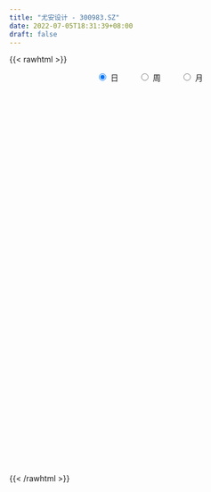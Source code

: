 ```yaml
---
title: "尤安设计 - 300983.SZ"
date: 2022-07-05T18:31:39+08:00
draft: false
---
```

{{< rawhtml >}}
    <div style="text-align: center">
        <label style="padding: 1rem;"><input style="margin-right: .5rem" type="radio" name="period" value="D" checked onclick="period_change(this)">日</label>
        <label style="padding: 1rem;"><input style="margin-right: .5rem" type="radio" name="period" value="W" onclick="period_change(this)">周</label>
        <label style="padding: 1rem;"><input style="margin-right: .5rem" type="radio" name="period" value="M" onclick="period_change(this)">月</label>
    </div>
    <div id="chart" style="height: 700px;"></div> 
    <script type="text/javascript">
        const D_v = [87557.7,50714.73,27018.76,33673.23,32749.23,21365.2,14740.59,17575.95,18473.97,8029.6,15718.0,14155.43,11079.14,8466.52,7576.9,8141.77,7343.32,17955.65,11078.6,7978.0,8664.98,4953.68,6227.68,7606.07,6706.65,8208.65,6464.78,5629.5,6562.04,11807.11,8351.2,5731.2,5397.33,5827.75,5153.0,5475.77,7697.0,5413.18,3607.1,12234.34,10724.2,7240.79,7511.09,6518.61,8890.75,6411.5,5117.07,4788.2,4640.17,5482.0,2907.58,3924.0,15754.06,8387.76,5102.17,4040.04,3916.0,5533.35,6529.73,4410.62,3383.19,3067.09,3626.32,3401.05,5752.51,6896.0,5556.0,7707.0,3594.46,4634.87,4930.41,4321.14,3323.06,3390.0,3055.0,5052.0,3719.07,4703.85,4039.07,14648.0,9499.0,7524.7,4949.57,4179.0,4913.72,8182.44,11640.61,4417.0,9862.25,6031.36,5304.25,3592.26,6396.0,5026.18,4367.94,4250.0,4994.32,5527.0,8854.0,6577.14,3718.0,5285.0,3021.0,4410.25,2504.1,3246.0,2357.1,2494.98,3778.98,1332.0,3089.0,1765.0,1495.0,1353.04,3218.06,1871.51,1675.46,1350.46,1904.0,1942.94,1971.0,2422.36,2974.36,2162.36,2131.0,5100.0,4713.02,2025.0,2348.0,3332.0,4136.34,2535.0,2058.0,1353.0,2161.51,1966.0,3697.0,3935.0,3738.0,3304.0,2021.0,2926.0,1785.0,1757.49,2439.0,6040.03,3066.0,2736.0,2330.05,4017.99,2809.0,3242.0,2393.98,2282.0,2305.0,2066.47,2554.51,5006.0,9137.48,4169.99,4105.12,3349.08,3431.0,3166.08,3502.95,4809.51,3092.0,3206.0,2091.0,1363.0,1445.8,1941.0,1742.0,2272.1,2841.0,2211.2,3521.0,4332.92,3413.79,2257.51,2536.0,3086.0,2953.6,3829.4,5389.76,4986.51,5309.53,1630.1,3374.0,1498.0,2730.0,1727.81,5635.0,4593.81,3258.0,3046.0,2748.0,2384.0,1946.0,7387.04,4618.52,4461.33,2635.19,3314.57,2488.86,4435.67,2145.15,2184.0,1832.0,1532.67,2004.67,1780.22,1465.67,2421.0,3039.09,1790.47,2037.08,1759.69,2709.0,2672.67,2232.0,3832.61,2407.0,1717.0,1545.0,1935.0,1961.72,1284.0,1581.0,1339.79,2889.0,1652.01,1661.08,7026.5,3391.01,4597.0,1701.33,2333.0,1321.0,2405.49,1427.24,1194.0,1726.0,2497.0,2004.72,3126.0,2699.0,3077.01,2376.09,2994.0,2295.0,1651.0,2005.0,6098.74,4684.6,2644.0,1766.39,1833.0,1829.0,1232.0,1148.39,1554.0,1386.0,3494.98,1356.0,1123.08,1183.0,1448.0,1999.0,1850.75,2031.66,2875.75,2423.0,1887.0,2369.0,3751.0,3537.92,7404.02,3437.49,2202.18,2583.0,3595.69,4265.6,3711.01,2161.05,2679.2,2236.6,3483.2,7225.8,11779.0,4783.2,2712.6,3165.8]
const D_histogram = [0.0,-0.8315441595,-1.2715158611,-1.8523575547,-2.5946751033,-2.9026174527,-2.8453439132,-2.7854209789,-2.8227384388,-2.6669164534,-2.5791141644,-2.5511768439,-2.2456195757,-1.9090576622,-1.5108332734,-1.1086228947,-0.7122611055,-0.0426056914,0.2987449431,0.5618878878,0.6326632192,0.6989676914,0.7969679885,0.9442568941,1.0564061203,1.1165456595,1.1192437879,1.1253659876,1.1109649805,1.1942423241,1.1395639415,1.0535698078,0.9704758763,0.9219762244,0.8630536496,0.7814891645,0.6167519583,0.4817804627,0.4027135467,0.5354975365,0.7277902894,0.7803551477,0.8263228142,0.8459934849,0.8998291864,0.8789465589,0.7867107995,0.6821504827,0.5635810114,0.3786206554,0.2680944288,0.2113195284,0.4255785149,0.4407737605,0.3874726115,0.3544152124,0.3107206309,0.3308642934,0.2169027675,0.1315800689,0.0600841955,0.0602161234,0.0508537946,0.0340010023,0.0585698301,-0.0154885953,-0.1174528037,-0.3397850137,-0.4030466245,-0.4593738115,-0.41545743,-0.3177236993,-0.2244808656,-0.1837396866,-0.1214629234,0.027905311,0.1365368614,0.2340512593,0.3259722685,0.5792190044,0.7683761242,0.7155192627,0.6774005063,0.5698397212,0.3777832104,0.4751014963,0.3525785217,0.2644466657,0.2982524589,0.254786612,0.1269338177,0.0087614105,0.0438683435,0.0907826626,0.0939299601,0.1337217047,0.1743072754,0.194358434,0.2613098813,0.2003898442,0.1507657906,0.0064567977,-0.0766914162,-0.206316406,-0.2627184266,-0.359653139,-0.3663253756,-0.3962865747,-0.4836815529,-0.5733113418,-0.7081144103,-0.724704526,-0.6404289112,-0.5437540584,-0.5286518031,-0.4519453641,-0.3804609243,-0.3017280081,-0.2499712699,-0.1789755178,-0.1400782225,-0.0834524604,-0.0063676938,0.007400023,0.0209483751,-0.1253047218,-0.3931219726,-0.4701180806,-0.4453777946,-0.486702786,-0.2981264069,-0.1878092949,-0.0999896933,-0.0083106651,0.1275872472,0.2155010088,0.3518406189,0.4767601873,0.5951830679,0.5934794563,0.6039260858,0.5205085962,0.4803628123,0.449841437,0.424012626,0.5004299808,0.5190004214,0.4774591311,0.4069885292,0.4181550205,0.4164103239,0.3227525583,0.2854259201,0.2100460551,0.1417295599,0.0919474841,0.0734132843,0.1288757551,0.2779326916,0.339997573,0.3907341239,0.3880622061,0.2790565287,0.2488800027,0.2365797085,0.2400567154,0.1499467818,-0.0020977999,-0.0790492879,-0.1232269085,-0.1691546699,-0.1821155835,-0.1739571816,-0.1334474959,-0.1555285162,-0.1457669203,-0.1066538266,-0.0037259989,0.0080917156,0.0298121531,0.0265385543,-0.0478110689,-0.0293243487,-0.0001387699,0.0520919522,-0.0436339849,-0.2563348524,-0.3902201098,-0.5784783043,-0.6364667346,-0.7187186731,-0.7062058286,-0.4635876264,-0.2709241994,-0.1445807674,-0.0437628439,-0.0770863772,-0.1230033532,-0.1300920738,0.084382517,0.1365610679,0.2594676447,0.3111808042,0.2523098652,0.2204499681,0.0548017273,-0.0074543465,-0.07884503,-0.073543262,-0.0362368747,0.0026637241,0.0156293501,-0.0017775739,-0.1189914822,-0.3242555543,-0.4143024545,-0.4698647884,-0.5585415287,-0.7265079675,-0.722474249,-0.6289824293,-0.3960953994,-0.2256280243,-0.0976005959,-0.019893431,-0.0345519501,-0.0603075978,-0.0583459188,-0.0830155967,-0.0297210693,0.0709902179,0.1442878506,0.2198444273,0.039637047,-0.0394420266,-0.3170201429,-0.41273141,-0.549314531,-0.5818498652,-0.6527138514,-0.6396525811,-0.569386322,-0.4962832896,-0.528764243,-0.5070908259,-0.674178539,-0.7942055452,-0.7362347826,-0.7448342908,-0.5313579051,-0.2760985634,-0.1082342153,0.1060659868,0.4420183582,0.6345756837,0.7799602872,0.8570228286,0.9197308895,0.8902007773,0.8496017061,0.8328891606,0.8301260031,0.802450044,0.5354192737,0.4304482535,0.3703098636,0.3373893571,0.3180180251,0.3457203012,0.3860091746,0.4605514065,0.5630928425,0.569311168,0.5141706604,0.3961250403,0.4066720545,0.3929540455,0.3664033955,0.3381098059,0.3113508816,0.2722070851,0.2797009191,-1.2404786616,-2.1704031541,-2.6071109725,-2.7032923495,-2.5971711957,-2.3549598296,-2.0245686189,-1.5992827575,-1.2550596041,-0.9436440121,-0.6695184349]
const D_fast = [0.0,-1.0394301994,-1.7972808662,-2.8412119486,-4.2321982729,-5.2657949855,-5.9198574243,-6.5562897347,-7.2992918043,-7.8101989323,-8.3671751844,-8.9770320749,-9.2328797005,-9.3735822027,-9.3530661322,-9.2280114772,-9.0097149643,-8.3507109731,-7.9346741029,-7.5310591862,-7.30211805,-7.0610716549,-6.7638293607,-6.3804762315,-6.0042254753,-5.6649495212,-5.3824404458,-5.0949767492,-4.8316365112,-4.4497985866,-4.2195859838,-4.0421876655,-3.8826626279,-3.7006682238,-3.5438273861,-3.4300195801,-3.4405687967,-3.4550951767,-3.4334837061,-3.1668253321,-2.7925850068,-2.5449313616,-2.2923829916,-2.0612139496,-1.7824209515,-1.5835669393,-1.4791249988,-1.413147695,-1.3908219134,-1.4811271055,-1.5246297249,-1.5285747432,-1.207921128,-1.0825324423,-1.0389654384,-0.9834190344,-0.9494334582,-0.8465737224,-0.9063095564,-0.9587372377,-1.0152120623,-1.0000261036,-0.9966749837,-1.0050275254,-0.96581624,-1.0437468143,-1.1750742236,-1.4823526871,-1.646375954,-1.8175465939,-1.8774945699,-1.859191764,-1.8220691467,-1.8272628893,-1.795351857,-1.6390072948,-1.4962415291,-1.3402143163,-1.16680024,-0.768748753,-0.3874976021,-0.261474648,-0.1302432778,-0.0953441326,-0.1929548408,0.0231388191,-0.0112395251,-0.0332597147,0.0751091934,0.0953399994,-0.0007793405,-0.116761395,-0.0706873762,-0.0010773914,0.0255523961,0.0987745669,0.1829369564,0.2515777236,0.3838566412,0.3730340651,0.3611014591,0.2184066657,0.1160855978,-0.0651184936,-0.1872001208,-0.374048118,-0.4723016984,-0.6013345413,-0.8096499077,-1.042607532,-1.3544392031,-1.5522054503,-1.6280370633,-1.6673007251,-1.7843614206,-1.8206413225,-1.8442721138,-1.8409711997,-1.851707279,-1.8254554063,-1.8215776666,-1.7858150197,-1.7103221764,-1.6947044539,-1.675919008,-1.8534982854,-2.2195960293,-2.4141216575,-2.5007258202,-2.6637265081,-2.5496817307,-2.4863169424,-2.4234947642,-2.3338934021,-2.166098678,-2.0243096642,-1.8000098994,-1.5559002843,-1.2886816367,-1.1420153841,-0.9805872332,-0.9338775738,-0.8539326547,-0.7719936706,-0.6918193251,-0.4902944752,-0.3419739292,-0.2641504368,-0.2328739063,-0.1171686599,-0.0148107756,-0.0277804015,0.0062494403,-0.0166189109,-0.0495030161,-0.0762982209,-0.0764790996,0.0112023099,0.2297424193,0.376806694,0.5252267759,0.6195704095,0.5803288643,0.612372339,0.6592169719,0.7227081576,0.6700849196,0.5175158878,0.4208020779,0.3458177302,0.2576013013,0.1991114918,0.1637805983,0.1709284101,0.1099652607,0.0832851265,0.0957347635,0.1977310915,0.2115717349,0.2407452106,0.2441062505,0.1578038601,0.1689594931,0.1981103794,0.2633640895,0.1567296562,-0.1200549244,-0.3514952092,-0.6843729798,-0.9014780938,-1.1634097005,-1.3274483132,-1.2007270175,-1.0757946404,-0.9855964003,-0.8957191877,-0.9483143153,-1.0249821296,-1.0645938687,-0.8290236487,-0.7427048307,-0.5549313428,-0.4254229823,-0.421216455,-0.3979638601,-0.549911669,-0.6140313294,-0.7051332704,-0.718217318,-0.6899701493,-0.6504036195,-0.633530656,-0.6513819734,-0.7983437523,-1.084671713,-1.2782942267,-1.4513227577,-1.6796348802,-2.0292283109,-2.2058131547,-2.2695669423,-2.1357037623,-2.0216433931,-1.9180161137,-1.8452823066,-1.8685788132,-1.9094113604,-1.9220361611,-1.9674597381,-1.9215954781,-1.8031366365,-1.693767041,-1.5632493575,-1.7335474761,-1.8224870564,-2.1793202084,-2.378214328,-2.6521260818,-2.8301238822,-3.0641663312,-3.2110182063,-3.2830985277,-3.3340663177,-3.4987383318,-3.6038376212,-3.9394699691,-4.2580483616,-4.3841362946,-4.5789443756,-4.498307466,-4.3120727652,-4.171266971,-3.9304502721,-3.4839933112,-3.1327920648,-2.7924173895,-2.5010991409,-2.2084583576,-2.0154382755,-1.8436369202,-1.6521271756,-1.4473588323,-1.2744222804,-1.4075982322,-1.404957189,-1.3725181131,-1.3210912803,-1.2609581061,-1.1468257547,-1.0100345876,-0.8203545041,-0.5770398575,-0.4284937399,-0.3550915824,-0.3741059424,-0.2618909146,-0.1773704123,-0.1123202134,-0.0560863515,-0.0050075554,0.0239004194,0.1013194831,-1.728979763,-3.201505044,-4.2899906055,-5.0619950699,-5.605166715,-5.9516953063,-6.1274462504,-6.1019810784,-6.0715228259,-5.996018237,-5.8892722685]
const D_slow = [0.0,-0.2078860399,-0.5257650052,-0.9888543938,-1.6375231697,-2.3631775328,-3.0745135111,-3.7708687558,-4.4765533655,-5.1432824789,-5.78806102,-6.425855231,-6.9872601249,-7.4645245404,-7.8422328588,-8.1193885825,-8.2974538589,-8.3081052817,-8.2334190459,-8.092947074,-7.9347812692,-7.7600393463,-7.5607973492,-7.3247331257,-7.0606315956,-6.7814951807,-6.5016842337,-6.2203427368,-5.9426014917,-5.6440409107,-5.3591499253,-5.0957574733,-4.8531385043,-4.6226444482,-4.4068810358,-4.2115087446,-4.0573207551,-3.9368756394,-3.8361972527,-3.7023228686,-3.5203752962,-3.3252865093,-3.1187058058,-2.9072074345,-2.6822501379,-2.4625134982,-2.2658357983,-2.0952981776,-1.9544029248,-1.8597477609,-1.7927241537,-1.7398942716,-1.6334996429,-1.5233062028,-1.4264380499,-1.3378342468,-1.2601540891,-1.1774380157,-1.1232123239,-1.0903173067,-1.0752962578,-1.0602422269,-1.0475287783,-1.0390285277,-1.0243860702,-1.028258219,-1.0576214199,-1.1425676734,-1.2433293295,-1.3581727824,-1.4620371399,-1.5414680647,-1.5975882811,-1.6435232027,-1.6738889336,-1.6669126058,-1.6327783905,-1.5742655757,-1.4927725085,-1.3479677574,-1.1558737264,-0.9769939107,-0.8076437841,-0.6651838538,-0.5707380512,-0.4519626771,-0.3638180467,-0.2977063803,-0.2231432656,-0.1594466126,-0.1277131582,-0.1255228055,-0.1145557197,-0.091860054,-0.068377564,-0.0349471378,0.008629681,0.0572192895,0.1225467599,0.1726442209,0.2103356685,0.211949868,0.1927770139,0.1411979124,0.0755183058,-0.014394979,-0.1059763229,-0.2050479665,-0.3259683548,-0.4692961902,-0.6463247928,-0.8275009243,-0.9876081521,-1.1235466667,-1.2557096175,-1.3686959585,-1.4638111896,-1.5392431916,-1.6017360091,-1.6464798885,-1.6814994441,-1.7023625592,-1.7039544827,-1.7021044769,-1.6968673832,-1.7281935636,-1.8264740567,-1.9440035769,-2.0553480255,-2.177023722,-2.2515553238,-2.2985076475,-2.3235050708,-2.3255827371,-2.2936859253,-2.2398106731,-2.1518505183,-2.0326604715,-1.8838647046,-1.7354948405,-1.584513319,-1.45438617,-1.3342954669,-1.2218351077,-1.1158319511,-0.990724456,-0.8609743506,-0.7416095678,-0.6398624355,-0.5353236804,-0.4312210995,-0.3505329599,-0.2791764798,-0.2266649661,-0.1912325761,-0.168245705,-0.149892384,-0.1176734452,-0.0481902723,0.036809121,0.1344926519,0.2315082035,0.3012723356,0.3634923363,0.4226372634,0.4826514423,0.5201381377,0.5196136878,0.4998513658,0.4690446387,0.4267559712,0.3812270753,0.3377377799,0.3043759059,0.2654937769,0.2290520468,0.2023885902,0.2014570904,0.2034800193,0.2109330576,0.2175676962,0.2056149289,0.1982838418,0.1982491493,0.2112721373,0.2003636411,0.136279928,0.0387249006,-0.1058946755,-0.2650113592,-0.4446910274,-0.6212424846,-0.7371393912,-0.804870441,-0.8410156329,-0.8519563438,-0.8712279381,-0.9019787764,-0.9345017949,-0.9134061656,-0.8792658987,-0.8143989875,-0.7366037864,-0.6735263202,-0.6184138281,-0.6047133963,-0.6065769829,-0.6262882404,-0.6446740559,-0.6537332746,-0.6530673436,-0.6491600061,-0.6496043995,-0.6793522701,-0.7604161587,-0.8639917723,-0.9814579694,-1.1210933515,-1.3027203434,-1.4833389057,-1.640584513,-1.7396083628,-1.7960153689,-1.8204155179,-1.8253888756,-1.8340268631,-1.8491037626,-1.8636902423,-1.8844441415,-1.8918744088,-1.8741268543,-1.8380548917,-1.7830937848,-1.7731845231,-1.7830450297,-1.8623000655,-1.965482918,-2.1028115507,-2.248274017,-2.4114524799,-2.5713656252,-2.7137122057,-2.8377830281,-2.9699740888,-3.0967467953,-3.2652914301,-3.4638428164,-3.647901512,-3.8341100847,-3.966949561,-4.0359742018,-4.0630327557,-4.036516259,-3.9260116694,-3.7673677485,-3.5723776767,-3.3581219695,-3.1281892471,-2.9056390528,-2.6932386263,-2.4850163361,-2.2774848354,-2.0768723244,-1.943017506,-1.8354054426,-1.7428279767,-1.6584806374,-1.5789761311,-1.4925460558,-1.3960437622,-1.2809059106,-1.1401327,-0.997804908,-0.8692622429,-0.7702309828,-0.6685629691,-0.5703244578,-0.4787236089,-0.3941961574,-0.316358437,-0.2483066658,-0.178381436,-0.4885011014,-1.0311018899,-1.682879633,-2.3587027204,-3.0079955193,-3.5967354767,-4.1028776315,-4.5026983209,-4.8164632219,-5.0523742249,-5.2197538336]
const D_data = [['2021-04-20', 145.05, 130.06, 130.01, 166.0],['2021-04-21', 123.0, 117.03, 117.0, 126.0],['2021-04-22', 117.14, 117.59, 117.11, 121.65],['2021-04-23', 117.56, 111.69, 110.08, 117.56],['2021-04-26', 110.71, 104.1, 103.69, 110.8],['2021-04-27', 103.6, 104.2, 102.0, 107.98],['2021-04-28', 103.46, 105.4, 102.66, 105.75],['2021-04-29', 105.95, 103.0, 102.89, 107.71],['2021-04-30', 102.14, 99.0, 98.96, 103.0],['2021-05-06', 98.9, 98.85, 98.45, 99.97],['2021-05-07', 98.98, 95.77, 95.75, 99.42],['2021-05-10', 95.45, 92.4, 92.05, 95.85],['2021-05-11', 92.3, 93.9, 91.4, 94.49],['2021-05-12', 93.78, 93.33, 92.04, 94.0],['2021-05-13', 92.57, 93.63, 92.4, 94.41],['2021-05-14', 93.88, 93.66, 93.0, 94.28],['2021-05-17', 93.58, 93.85, 93.4, 94.27],['2021-05-18', 93.85, 98.68, 93.31, 99.5],['2021-05-19', 98.35, 96.23, 96.03, 98.38],['2021-05-20', 96.29, 96.07, 95.82, 98.41],['2021-05-21', 96.15, 93.9, 93.9, 96.59],['2021-05-24', 93.03, 93.63, 93.03, 94.44],['2021-05-25', 93.63, 93.98, 93.41, 94.66],['2021-05-26', 94.27, 94.9, 93.72, 95.47],['2021-05-27', 94.99, 94.94, 94.51, 95.46],['2021-05-28', 95.03, 94.64, 94.57, 96.13],['2021-05-31', 94.64, 94.04, 93.7, 94.93],['2021-06-01', 93.93, 94.1, 93.79, 94.44],['2021-06-02', 94.11, 93.85, 93.51, 94.49],['2021-06-03', 93.85, 95.36, 93.51, 96.16],['2021-06-04', 95.0, 93.86, 93.85, 95.18],['2021-06-07', 93.72, 93.22, 93.11, 94.22],['2021-06-08', 93.23, 92.9, 92.81, 93.6],['2021-06-09', 92.92, 93.06, 92.58, 93.55],['2021-06-10', 92.84, 92.71, 92.5, 93.2],['2021-06-11', 92.6, 92.09, 92.05, 92.99],['2021-06-15', 92.09, 90.35, 90.3, 92.36],['2021-06-16', 90.08, 89.78, 89.74, 90.75],['2021-06-17', 90.0, 89.7, 89.54, 90.11],['2021-06-18', 89.58, 92.34, 89.58, 93.97],['2021-06-21', 92.34, 93.96, 92.19, 94.95],['2021-06-22', 94.14, 92.99, 92.61, 94.45],['2021-06-23', 92.95, 93.36, 92.88, 94.95],['2021-06-24', 93.18, 93.45, 92.68, 94.41],['2021-06-25', 93.9, 94.38, 92.96, 94.87],['2021-06-28', 94.51, 93.88, 93.3, 94.85],['2021-06-29', 93.41, 93.01, 93.0, 94.0],['2021-06-30', 92.82, 92.6, 92.31, 93.46],['2021-07-01', 92.78, 92.03, 92.0, 93.4],['2021-07-02', 92.03, 90.48, 90.48, 92.48],['2021-07-05', 90.11, 90.61, 90.11, 91.23],['2021-07-06', 90.61, 90.77, 90.3, 91.0],['2021-07-07', 91.06, 94.61, 91.06, 95.5],['2021-07-08', 93.98, 92.86, 92.81, 94.5],['2021-07-09', 92.19, 92.02, 91.6, 92.7],['2021-07-12', 92.55, 92.14, 91.6, 92.6],['2021-07-13', 92.16, 91.88, 91.68, 92.49],['2021-07-14', 92.25, 92.7, 92.25, 93.72],['2021-07-15', 92.7, 90.82, 90.15, 93.1],['2021-07-16', 91.1, 90.62, 90.44, 91.37],['2021-07-19', 90.66, 90.29, 89.88, 90.95],['2021-07-20', 90.29, 90.89, 90.03, 90.89],['2021-07-21', 90.91, 90.64, 90.57, 91.21],['2021-07-22', 90.25, 90.36, 90.25, 90.95],['2021-07-23', 90.38, 90.79, 90.38, 91.98],['2021-07-26', 90.8, 89.29, 88.88, 90.93],['2021-07-27', 89.25, 88.26, 88.23, 90.29],['2021-07-28', 88.01, 85.53, 85.51, 88.88],['2021-07-29', 85.86, 86.28, 85.86, 86.49],['2021-07-30', 86.26, 85.51, 85.12, 86.26],['2021-08-02', 85.2, 86.18, 84.18, 86.4],['2021-08-03', 85.96, 86.73, 85.69, 87.38],['2021-08-04', 86.7, 86.75, 86.1, 87.19],['2021-08-05', 87.0, 86.06, 86.02, 87.36],['2021-08-06', 86.06, 86.25, 86.05, 86.98],['2021-08-09', 86.14, 87.64, 86.0, 88.02],['2021-08-10', 87.64, 87.66, 87.0, 88.14],['2021-08-11', 87.58, 88.0, 87.2, 88.29],['2021-08-12', 88.0, 88.45, 88.0, 88.85],['2021-08-13', 88.0, 91.57, 88.0, 94.38],['2021-08-16', 90.9, 92.33, 89.56, 93.5],['2021-08-17', 92.27, 90.11, 90.08, 92.28],['2021-08-18', 89.98, 90.48, 89.68, 91.7],['2021-08-19', 90.0, 89.61, 89.38, 90.6],['2021-08-20', 89.5, 88.03, 87.58, 89.86],['2021-08-23', 88.35, 91.67, 88.08, 91.97],['2021-08-24', 90.55, 89.12, 88.42, 90.55],['2021-08-25', 89.96, 89.18, 89.0, 89.96],['2021-08-26', 89.8, 90.75, 89.6, 92.97],['2021-08-27', 90.68, 89.95, 89.26, 91.8],['2021-08-30', 89.89, 88.56, 88.53, 90.11],['2021-08-31', 88.56, 88.05, 87.56, 89.4],['2021-09-01', 87.87, 89.75, 87.34, 91.8],['2021-09-02', 89.75, 90.16, 88.55, 90.9],['2021-09-03', 89.71, 89.81, 89.66, 90.74],['2021-09-06', 90.0, 90.47, 89.68, 90.69],['2021-09-07', 90.47, 90.82, 90.23, 91.32],['2021-09-08', 91.2, 90.88, 90.33, 91.2],['2021-09-09', 90.9, 91.9, 90.61, 92.35],['2021-09-10', 91.91, 90.52, 90.51, 92.3],['2021-09-13', 90.4, 90.53, 90.4, 91.14],['2021-09-14', 90.4, 88.91, 88.9, 91.0],['2021-09-15', 88.96, 89.06, 88.74, 89.51],['2021-09-16', 88.88, 87.81, 87.81, 89.48],['2021-09-17', 88.0, 88.05, 87.6, 88.42],['2021-09-22', 87.14, 86.88, 86.5, 87.77],['2021-09-23', 87.13, 87.43, 87.05, 87.5],['2021-09-24', 87.43, 86.71, 86.5, 87.78],['2021-09-27', 86.72, 85.28, 85.09, 87.2],['2021-09-28', 84.56, 84.29, 84.11, 84.69],['2021-09-29', 84.19, 82.52, 82.52, 84.19],['2021-09-30', 82.59, 82.91, 82.59, 83.64],['2021-10-08', 83.3, 83.68, 83.3, 83.88],['2021-10-11', 83.5, 83.7, 83.35, 83.85],['2021-10-12', 83.67, 82.38, 82.01, 83.69],['2021-10-13', 82.38, 82.82, 81.83, 82.88],['2021-10-14', 82.79, 82.62, 82.29, 83.0],['2021-10-15', 82.68, 82.63, 82.43, 82.99],['2021-10-18', 82.9, 82.2, 82.0, 83.28],['2021-10-19', 82.2, 82.37, 82.2, 82.6],['2021-10-20', 82.6, 81.9, 81.85, 82.63],['2021-10-21', 81.89, 82.05, 81.6, 82.15],['2021-10-22', 81.95, 82.39, 81.29, 83.2],['2021-10-25', 81.86, 81.6, 81.4, 82.08],['2021-10-26', 81.9, 81.44, 81.3, 81.96],['2021-10-27', 81.63, 78.79, 78.6, 81.63],['2021-10-28', 78.2, 75.68, 75.51, 78.63],['2021-10-29', 75.81, 76.52, 75.68, 77.12],['2021-11-01', 75.41, 77.0, 75.41, 77.15],['2021-11-02', 76.68, 75.45, 75.32, 77.6],['2021-11-03', 75.97, 78.1, 75.81, 79.45],['2021-11-04', 77.72, 77.41, 77.12, 78.18],['2021-11-05', 76.97, 77.22, 76.97, 77.77],['2021-11-08', 77.1, 77.38, 77.01, 77.77],['2021-11-09', 77.68, 78.27, 77.42, 78.48],['2021-11-10', 78.27, 78.09, 77.5, 78.32],['2021-11-11', 78.09, 79.22, 78.09, 79.5],['2021-11-12', 79.55, 79.82, 78.59, 80.06],['2021-11-15', 81.27, 80.55, 79.89, 81.3],['2021-11-16', 81.0, 79.58, 79.58, 81.19],['2021-11-17', 79.18, 80.0, 79.02, 80.33],['2021-11-18', 80.11, 78.86, 78.81, 80.26],['2021-11-19', 79.0, 79.27, 78.6, 79.49],['2021-11-22', 79.51, 79.39, 79.1, 79.62],['2021-11-23', 79.7, 79.48, 79.16, 79.7],['2021-11-24', 79.48, 81.12, 79.32, 81.41],['2021-11-25', 81.81, 80.93, 80.51, 81.81],['2021-11-26', 80.81, 80.4, 80.35, 80.92],['2021-11-29', 79.5, 79.99, 79.02, 80.39],['2021-11-30', 80.26, 81.1, 80.02, 81.28],['2021-12-01', 80.89, 81.23, 80.49, 81.67],['2021-12-02', 81.28, 80.06, 80.01, 81.97],['2021-12-03', 80.08, 80.61, 79.8, 80.94],['2021-12-06', 80.49, 79.99, 79.8, 80.6],['2021-12-07', 80.0, 79.8, 79.4, 80.35],['2021-12-08', 79.95, 79.78, 79.33, 79.95],['2021-12-09', 79.74, 80.03, 79.54, 80.3],['2021-12-10', 79.97, 81.12, 79.8, 81.59],['2021-12-13', 80.97, 83.0, 80.97, 83.26],['2021-12-14', 82.68, 82.73, 82.0, 83.3],['2021-12-15', 82.99, 83.2, 82.52, 83.83],['2021-12-16', 83.2, 83.0, 82.7, 83.45],['2021-12-17', 82.77, 81.67, 81.63, 83.5],['2021-12-20', 81.49, 82.54, 81.09, 83.0],['2021-12-21', 81.34, 82.9, 80.95, 83.28],['2021-12-22', 82.9, 83.33, 82.42, 84.19],['2021-12-23', 83.17, 82.15, 82.08, 83.69],['2021-12-24', 82.14, 80.85, 80.84, 82.62],['2021-12-27', 80.85, 81.21, 80.56, 81.6],['2021-12-28', 81.05, 81.28, 81.0, 81.45],['2021-12-29', 81.28, 80.96, 80.95, 81.49],['2021-12-30', 82.28, 81.13, 81.01, 82.28],['2021-12-31', 81.14, 81.29, 81.04, 81.47],['2022-01-04', 81.28, 81.75, 81.1, 81.92],['2022-01-05', 81.7, 80.94, 80.54, 81.81],['2022-01-06', 80.71, 81.22, 80.6, 81.72],['2022-01-07', 81.4, 81.65, 81.13, 82.6],['2022-01-10', 82.0, 82.82, 80.89, 83.42],['2022-01-11', 82.62, 82.02, 82.0, 83.58],['2022-01-12', 81.9, 82.28, 81.9, 82.54],['2022-01-13', 82.28, 82.07, 81.98, 82.91],['2022-01-14', 82.03, 80.99, 80.87, 82.07],['2022-01-17', 80.9, 82.0, 80.9, 82.5],['2022-01-18', 81.98, 82.28, 81.26, 82.91],['2022-01-19', 81.95, 82.84, 81.8, 83.25],['2022-01-20', 82.73, 80.9, 80.9, 82.75],['2022-01-21', 80.89, 78.5, 78.5, 81.43],['2022-01-24', 78.44, 78.3, 78.12, 78.86],['2022-01-25', 78.44, 76.35, 76.29, 78.66],['2022-01-26', 76.0, 76.8, 76.0, 77.45],['2022-01-27', 76.79, 75.52, 75.49, 76.94],['2022-01-28', 76.02, 75.87, 75.35, 76.7],['2022-02-07', 76.5, 78.88, 76.45, 79.35],['2022-02-08', 79.02, 79.03, 77.7, 79.67],['2022-02-09', 79.05, 78.78, 78.52, 79.34],['2022-02-10', 78.64, 78.88, 78.58, 79.8],['2022-02-11', 78.55, 77.21, 77.17, 78.87],['2022-02-14', 77.21, 76.63, 76.35, 77.49],['2022-02-15', 76.9, 76.74, 76.29, 77.71],['2022-02-16', 77.03, 79.93, 76.76, 79.99],['2022-02-17', 79.56, 78.58, 78.31, 79.93],['2022-02-18', 78.0, 79.98, 77.81, 80.23],['2022-02-21', 79.87, 79.68, 79.07, 80.0],['2022-02-22', 79.08, 78.4, 78.0, 79.44],['2022-02-23', 78.35, 78.59, 78.15, 78.72],['2022-02-24', 78.21, 76.4, 76.06, 79.2],['2022-02-25', 77.36, 77.01, 77.0, 77.96],['2022-02-28', 76.81, 76.41, 75.85, 76.81],['2022-03-01', 76.23, 77.04, 76.23, 77.21],['2022-03-02', 76.67, 77.42, 76.31, 77.7],['2022-03-03', 77.8, 77.54, 77.26, 77.86],['2022-03-04', 77.36, 77.27, 77.03, 77.75],['2022-03-07', 77.2, 76.79, 76.54, 77.44],['2022-03-08', 76.7, 75.03, 75.01, 77.05],['2022-03-09', 75.0, 72.77, 70.42, 75.9],['2022-03-10', 73.88, 73.0, 73.0, 74.15],['2022-03-11', 71.41, 72.55, 70.52, 72.7],['2022-03-14', 72.04, 71.18, 71.11, 72.48],['2022-03-15', 71.17, 68.8, 68.8, 71.9],['2022-03-16', 69.6, 69.73, 67.99, 69.99],['2022-03-17', 70.32, 70.35, 70.32, 71.26],['2022-03-18', 70.01, 72.33, 69.77, 72.7],['2022-03-21', 72.15, 72.14, 71.62, 72.55],['2022-03-22', 71.69, 72.03, 71.35, 72.58],['2022-03-23', 72.12, 71.65, 71.4, 72.47],['2022-03-24', 71.08, 70.38, 70.32, 71.1],['2022-03-25', 71.0, 69.83, 69.83, 71.0],['2022-03-28', 70.07, 69.8, 68.68, 70.23],['2022-03-29', 69.73, 69.08, 69.03, 70.07],['2022-03-30', 69.49, 69.82, 69.2, 69.92],['2022-03-31', 69.79, 70.58, 69.51, 71.8],['2022-04-01', 70.1, 70.53, 69.86, 70.68],['2022-04-06', 70.03, 70.85, 70.0, 71.46],['2022-04-07', 68.98, 67.21, 67.18, 68.98],['2022-04-08', 66.68, 67.52, 66.53, 69.0],['2022-04-11', 66.71, 63.66, 63.44, 67.0],['2022-04-12', 63.17, 64.36, 63.0, 64.48],['2022-04-13', 63.96, 62.54, 62.44, 63.96],['2022-04-14', 63.34, 62.62, 62.55, 63.34],['2022-04-15', 62.03, 61.03, 61.03, 62.59],['2022-04-18', 60.5, 61.05, 59.6, 61.4],['2022-04-19', 60.4, 61.13, 60.4, 61.44],['2022-04-20', 61.27, 60.73, 60.36, 61.89],['2022-04-21', 60.6, 58.69, 58.59, 60.82],['2022-04-22', 58.68, 58.49, 57.59, 59.19],['2022-04-25', 58.34, 54.8, 54.5, 58.34],['2022-04-26', 55.45, 53.54, 53.5, 56.98],['2022-04-27', 53.74, 54.48, 52.0, 54.8],['2022-04-28', 53.96, 52.65, 52.41, 54.29],['2022-04-29', 52.96, 54.92, 52.95, 55.4],['2022-05-05', 54.7, 55.82, 54.39, 56.9],['2022-05-06', 54.91, 55.14, 54.39, 55.47],['2022-05-09', 55.38, 56.18, 55.3, 56.99],['2022-05-10', 55.51, 58.85, 55.32, 58.9],['2022-05-11', 58.89, 58.37, 58.3, 59.55],['2022-05-12', 57.58, 58.74, 57.58, 58.98],['2022-05-13', 58.88, 58.65, 58.3, 59.09],['2022-05-16', 59.11, 59.1, 58.61, 59.46],['2022-05-17', 59.11, 58.33, 57.58, 59.11],['2022-05-18', 58.04, 58.3, 57.75, 59.0],['2022-05-19', 57.2, 58.75, 57.19, 58.77],['2022-05-20', 58.76, 59.2, 58.22, 59.33],['2022-05-23', 59.3, 59.15, 58.9, 59.38],['2022-05-24', 59.15, 55.6, 55.6, 59.33],['2022-05-25', 55.5, 56.74, 55.5, 57.0],['2022-05-26', 56.75, 56.92, 56.1, 57.5],['2022-05-27', 56.93, 57.05, 56.53, 57.42],['2022-05-30', 57.61, 57.11, 56.6, 57.61],['2022-05-31', 57.77, 57.77, 56.39, 57.99],['2022-06-01', 57.45, 58.2, 57.31, 58.68],['2022-06-02', 57.51, 59.09, 57.51, 59.33],['2022-06-06', 59.03, 60.16, 58.9, 60.28],['2022-06-07', 60.15, 59.55, 59.21, 60.3],['2022-06-08', 59.21, 58.95, 58.38, 59.9],['2022-06-09', 58.88, 57.94, 57.88, 58.88],['2022-06-10', 57.54, 59.48, 57.3, 59.64],['2022-06-13', 58.9, 59.4, 58.62, 59.5],['2022-06-14', 59.79, 59.36, 57.68, 61.14],['2022-06-15', 60.29, 59.41, 59.0, 60.29],['2022-06-16', 59.4, 59.49, 59.07, 59.78],['2022-06-17', 59.0, 59.35, 58.55, 59.53],['2022-06-20', 58.9, 60.04, 58.9, 60.2],['2022-06-21', 36.79, 36.35, 36.11, 36.79],['2022-06-22', 36.44, 35.62, 35.6, 36.44],['2022-06-23', 35.88, 35.98, 35.51, 36.01],['2022-06-24', 35.78, 36.38, 35.78, 36.5],['2022-06-27', 36.58, 36.43, 36.2, 36.66],['2022-06-28', 36.38, 36.62, 36.32, 36.64],['2022-06-29', 36.51, 36.97, 36.5, 37.48],['2022-06-30', 36.81, 38.14, 36.73, 38.75],['2022-07-01', 38.36, 37.4, 37.25, 38.66],['2022-07-04', 37.52, 37.18, 36.68, 37.52],['2022-07-05', 37.02, 36.92, 36.7, 37.48]]
const W_v = [198964.42,104904.94,23747.6,49419.76,53020.55,33702.73,38814.63,27585.05,28951.62,40885.44,26438.94,36075.57,24429.74,19230.16,28388.33,19019.61,32161.99,31065.99,40133.66,24686.63,30202.46,18938.35,8098.08,9964.98,1495.0,9468.53,11214.66,16131.38,14409.34,13112.51,13774.0,16038.52,14793.02,14213.98,24192.67,17776.54,8582.8,10845.3,15626.22,22468.8,10959.91,19280.81,20796.89,15019.44,9333.56,10753.31,13205.97,9565.72,8745.8,12078.59,12357.82,8848.96,14272.1,3946.0,17198.73,7596.39,8543.06,7329.41,13305.75,19164.61,16412.55,29507.8,5878.4]
const W_histogram = [0.0,-0.8098461538,-1.4792738111,-1.9507500233,-2.1190208788,-2.0516889453,-1.9325420342,-1.8459392098,-1.6511553019,-1.2807795458,-1.1959196977,-0.9445703486,-0.7875158188,-0.5958078729,-0.7388777854,-0.6984136246,-0.2511583343,-0.137232167,0.1105547901,0.2975373309,0.4901737743,0.4721982775,0.3941953268,0.1247674706,0.040844399,-0.0386497223,-0.0594202518,-0.4014531627,-0.5067201358,-0.3356600584,-0.2006313948,0.0124060058,0.2044294723,0.3918949876,0.568335914,0.6398919647,0.7209089341,0.7968602703,0.7987448482,0.6355001985,0.3669303959,0.2989435174,0.450820021,0.3652001153,0.3405090874,0.0367133895,-0.1389984262,-0.37040611,-0.4195313572,-0.5876376138,-1.0422525794,-1.3981587089,-1.7360843721,-1.7991997724,-1.472699956,-1.1046562337,-0.8996570134,-0.5381508143,-0.2015724161,0.0690119628,-1.1737046452,-1.7661228709,-2.011592271]
const W_fast = [0.0,-1.0123076923,-2.0515538023,-3.0107175204,-3.7087435956,-4.1543338984,-4.5183224958,-4.8932044739,-5.1112093914,-5.0610285218,-5.2751485981,-5.2599418362,-5.2997662611,-5.2570102834,-5.5847996423,-5.7189388877,-5.3344731809,-5.2548550554,-4.9794294008,-4.7180625272,-4.4028826403,-4.3028085677,-4.2822626867,-4.5204986752,-4.5942106471,-4.6833671989,-4.7189927914,-5.161388993,-5.393336,-5.3061909372,-5.2213201223,-5.0051812203,-4.7620503858,-4.4766111235,-4.1580862187,-3.9265571768,-3.6653129738,-3.3901465701,-3.1885757801,-3.1929453801,-3.3697825838,-3.3630335829,-3.0984520741,-3.092771951,-3.032335707,-3.3269530576,-3.5374144797,-3.8614236911,-4.0154317776,-4.3304474376,-5.045625548,-5.7510713548,-6.523018111,-7.0359334544,-7.0776086271,-6.9857289632,-7.0056439962,-6.7786755007,-6.4924902065,-6.2046528369,-7.7407956062,-8.7747445496,-9.5231120175]
const W_slow = [0.0,-0.2024615385,-0.5722799912,-1.0599674971,-1.5897227168,-2.1026449531,-2.5857804616,-3.0472652641,-3.4600540896,-3.780248976,-4.0792289004,-4.3153714876,-4.5122504423,-4.6612024105,-4.8459218569,-5.020525263,-5.0833148466,-5.1176228884,-5.0899841909,-5.0155998581,-4.8930564146,-4.7750068452,-4.6764580135,-4.6452661458,-4.6350550461,-4.6447174766,-4.6595725396,-4.7599358303,-4.8866158642,-4.9705308788,-5.0206887275,-5.0175872261,-4.966479858,-4.8685061111,-4.7264221326,-4.5664491414,-4.3862219079,-4.1870068404,-3.9873206283,-3.8284455787,-3.7367129797,-3.6619771003,-3.5492720951,-3.4579720663,-3.3728447944,-3.363666447,-3.3984160536,-3.4910175811,-3.5959004204,-3.7428098238,-4.0033729687,-4.3529126459,-4.7869337389,-5.236733682,-5.604908671,-5.8810727294,-6.1059869828,-6.2405246864,-6.2909177904,-6.2736647997,-6.567090961,-7.0086216787,-7.5115197465]
const W_data = [['2021-04-23', 145.05, 111.69, 110.08, 166.0],['2021-04-30', 110.71, 99.0, 98.96, 110.8],['2021-05-07', 98.9, 95.77, 95.75, 99.97],['2021-05-14', 95.45, 93.66, 91.4, 95.85],['2021-05-21', 93.58, 93.9, 93.31, 99.5],['2021-05-28', 93.03, 94.64, 93.03, 96.13],['2021-06-04', 94.64, 93.86, 93.51, 96.16],['2021-06-11', 93.72, 92.09, 92.05, 94.22],['2021-06-18', 92.09, 92.34, 89.54, 93.97],['2021-06-25', 92.34, 94.38, 92.19, 94.95],['2021-07-02', 94.51, 90.48, 90.48, 94.85],['2021-07-09', 90.11, 92.02, 90.11, 95.5],['2021-07-16', 92.55, 90.62, 90.15, 93.72],['2021-07-23', 90.66, 90.79, 89.88, 91.98],['2021-07-30', 90.8, 85.51, 85.12, 90.93],['2021-08-06', 85.2, 86.25, 84.18, 87.38],['2021-08-13', 86.14, 91.57, 86.0, 94.38],['2021-08-20', 90.9, 88.03, 87.58, 93.5],['2021-08-27', 88.35, 89.95, 88.08, 92.97],['2021-09-03', 89.89, 89.81, 87.34, 91.8],['2021-09-10', 90.0, 90.52, 89.68, 92.35],['2021-09-17', 90.4, 88.05, 87.6, 91.14],['2021-09-24', 87.14, 86.71, 86.5, 87.78],['2021-09-30', 86.72, 82.91, 82.52, 87.2],['2021-10-08', 83.3, 83.68, 83.3, 83.88],['2021-10-15', 83.5, 82.63, 81.83, 83.85],['2021-10-22', 82.9, 82.39, 81.29, 83.28],['2021-10-29', 81.86, 76.52, 75.51, 82.08],['2021-11-05', 75.41, 77.22, 75.32, 79.45],['2021-11-12', 77.1, 79.82, 77.01, 80.06],['2021-11-19', 81.27, 79.27, 78.6, 81.3],['2021-11-26', 79.51, 80.4, 79.1, 81.81],['2021-12-03', 79.5, 80.61, 79.02, 81.97],['2021-12-10', 80.49, 81.12, 79.33, 81.59],['2021-12-17', 80.97, 81.67, 80.97, 83.83],['2021-12-24', 81.49, 80.85, 80.84, 84.19],['2021-12-31', 80.85, 81.29, 80.56, 82.28],['2022-01-07', 81.28, 81.65, 80.54, 82.6],['2022-01-14', 82.0, 80.99, 80.87, 83.58],['2022-01-21', 80.9, 78.5, 78.5, 83.25],['2022-01-28', 78.44, 75.87, 75.35, 78.86],['2022-02-11', 76.5, 77.21, 76.45, 79.8],['2022-02-18', 77.21, 79.98, 76.29, 80.23],['2022-02-25', 79.87, 77.01, 76.06, 80.0],['2022-03-04', 76.81, 77.27, 75.85, 77.86],['2022-03-11', 77.2, 72.55, 70.42, 77.44],['2022-03-18', 72.04, 72.33, 67.99, 72.7],['2022-03-25', 72.15, 69.83, 69.83, 72.58],['2022-04-01', 70.07, 70.53, 68.68, 71.8],['2022-04-08', 70.03, 67.52, 66.53, 71.46],['2022-04-15', 66.71, 61.03, 61.03, 67.0],['2022-04-22', 60.5, 58.49, 57.59, 61.89],['2022-04-29', 58.34, 54.92, 52.0, 58.34],['2022-05-06', 54.7, 55.14, 54.39, 56.9],['2022-05-13', 55.38, 58.65, 55.3, 59.55],['2022-05-20', 59.11, 59.2, 57.19, 59.46],['2022-05-27', 59.3, 57.05, 55.5, 59.38],['2022-06-02', 57.61, 59.09, 56.39, 59.33],['2022-06-10', 59.03, 59.48, 57.3, 60.3],['2022-06-17', 58.9, 59.35, 57.68, 61.14],['2022-06-24', 58.9, 36.38, 35.51, 60.2],['2022-07-01', 36.58, 37.4, 36.2, 38.75],['2022-07-08', 37.52, 36.92, 36.68, 37.52]]
const M_v = [303869.3600000001,166355.42,146088.73,118245.97,131277.76,82993.99,38309.57,63682.41,73210.97,59900.23,57281.14,47768.35,49209.48,40731.18,77489.92,10661.6]
const M_histogram = [0.0,-0.3165356125,-0.5895166695,-1.1801146296,-1.3215747678,-1.6612159682,-2.1832544985,-2.0871941685,-1.8841594952,-1.9784415023,-1.8692708815,-2.0405610713,-3.001336133,-3.2184739917,-4.3854172622,-4.9016286256]
const M_fast = [0.0,-0.3956695157,-0.81602974,-1.7016563575,-2.1735101876,-2.92845538,-3.996307535,-4.4220457472,-4.6900509477,-5.2789433304,-5.6370904299,-6.3185208876,-8.0296299825,-9.0513863391,-11.3146839251,-13.056302445]
const M_slow = [0.0,-0.0791339031,-0.2265130705,-0.5215417279,-0.8519354199,-1.2672394119,-1.8130530365,-2.3348515787,-2.8058914525,-3.300501828,-3.7678195484,-4.2779598162,-5.0282938495,-5.8329123474,-6.9292666629,-8.1546738194]
const M_data = [['2021-04-30', 145.05, 99.0, 98.96, 166.0],['2021-05-31', 98.9, 94.04, 91.4, 99.97],['2021-06-30', 93.93, 92.6, 89.54, 96.16],['2021-07-30', 92.78, 85.51, 85.12, 95.5],['2021-08-31', 85.2, 88.05, 84.18, 94.38],['2021-09-30', 87.87, 82.91, 82.52, 92.35],['2021-10-29', 83.3, 76.52, 75.51, 83.88],['2021-11-30', 75.41, 81.1, 75.32, 81.81],['2021-12-31', 80.89, 81.29, 79.33, 84.19],['2022-01-28', 81.28, 75.87, 75.35, 83.58],['2022-02-28', 76.5, 76.41, 75.85, 80.23],['2022-03-31', 76.23, 70.58, 67.99, 77.86],['2022-04-29', 70.1, 54.92, 52.0, 71.46],['2022-05-31', 54.7, 57.77, 54.39, 59.55],['2022-06-30', 57.45, 38.14, 35.51, 61.14],['2022-07-29', 38.36, 36.92, 36.68, 38.66]]
        const D_a = [null,null,null,null,null,null,null,null,null,null,null,null,91.4,null,null,null,null,null,null,null,null,null,null,null,null,96.13,null,null,null,null,null,null,null,null,null,null,null,null,89.54,null,null,null,null,null,94.87,null,null,null,null,null,90.11,null,null,null,null,null,null,93.72,null,null,null,null,null,null,null,null,null,null,null,null,84.18,null,null,null,null,null,null,null,null,94.38,null,null,null,null,null,null,null,null,null,null,null,null,87.34,null,null,null,null,null,92.35,null,null,null,null,null,null,null,null,null,null,null,null,null,null,null,null,null,null,null,null,null,null,null,null,null,null,null,null,null,null,75.32,null,null,null,null,null,null,null,null,81.3,null,null,null,78.6,null,null,null,null,null,null,null,null,81.97,null,null,null,79.33,null,null,null,null,null,null,null,null,null,84.19,null,null,null,null,null,null,null,null,80.54,null,null,null,null,null,null,null,null,null,83.25,null,null,null,null,null,null,75.35,null,null,null,null,null,null,null,null,null,80.23,null,null,null,null,null,null,null,null,null,null,null,null,null,null,null,null,null,67.99,null,null,null,null,null,null,null,null,null,null,71.8,null,null,null,null,null,null,null,null,null,null,null,null,null,null,null,null,52.0,null,null,null,null,null,null,59.55,null,null,null,null,null,null,null,null,null,55.5,null,null,null,null,null,null,null,null,null,null,null,null,61.14,null,null,null,null,null,null,35.51,null,null,null,null,38.75,null,null,null]
const W_a = [null,null,null,null,null,null,null,null,null,null,null,null,null,null,null,84.18,null,null,null,null,92.35,null,null,null,null,null,null,null,75.32,null,null,null,null,null,null,84.19,null,null,null,null,null,null,null,null,null,null,null,null,null,null,null,null,52.0,null,null,null,null,null,null,61.14,null,null,null]
const M_a = [null,null,null,null,null,null,null,75.32,null,null,null,null,null,null,null,null]
        const D_b = [[{ coord: ['2021-05-11', 94.87] }, { coord: ['2021-09-09', 91.4] }],[{ coord: ['2021-11-02', 81.3] }, { coord: ['2022-02-18', 78.6] }],[{ coord: ['2022-04-27', 59.55] }, { coord: ['2022-06-14', 55.5] }]]
const W_b = [[{ coord: ['2021-08-06', 84.19] }, { coord: ['2021-12-24', 84.18] }]]
const M_b = []
    </script>
{{< /rawhtml >}}